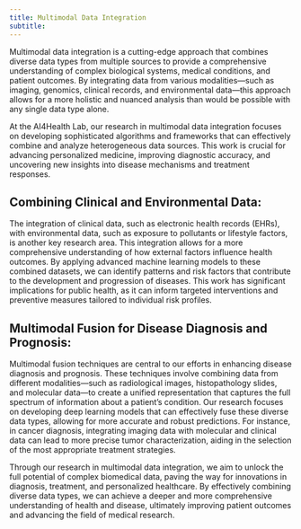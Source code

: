 ```yaml
---
title: Multimodal Data Integration
subtitle: 
---
```


Multimodal data integration is a cutting-edge approach that combines diverse data types from multiple sources to provide a comprehensive understanding of complex biological systems, medical conditions, and patient outcomes. By integrating data from various modalities—such as imaging, genomics, clinical records, and environmental data—this approach allows for a more holistic and nuanced analysis than would be possible with any single data type alone.

At the AI4Health Lab, our research in multimodal data integration focuses on developing sophisticated algorithms and frameworks that can effectively combine and analyze heterogeneous data sources. This work is crucial for advancing personalized medicine, improving diagnostic accuracy, and uncovering new insights into disease mechanisms and treatment responses.

## Combining Clinical and Environmental Data:
The integration of clinical data, such as electronic health records (EHRs), with environmental data, such as exposure to pollutants or lifestyle factors, is another key research area. This integration allows for a more comprehensive understanding of how external factors influence health outcomes. By applying advanced machine learning models to these combined datasets, we can identify patterns and risk factors that contribute to the development and progression of diseases. This work has significant implications for public health, as it can inform targeted interventions and preventive measures tailored to individual risk profiles.

## Multimodal Fusion for Disease Diagnosis and Prognosis:
Multimodal fusion techniques are central to our efforts in enhancing disease diagnosis and prognosis. These techniques involve combining data from different modalities—such as radiological images, histopathology slides, and molecular data—to create a unified representation that captures the full spectrum of information about a patient’s condition. Our research focuses on developing deep learning models that can effectively fuse these diverse data types, allowing for more accurate and robust predictions. For instance, in cancer diagnosis, integrating imaging data with molecular and clinical data can lead to more precise tumor characterization, aiding in the selection of the most appropriate treatment strategies.

Through our research in multimodal data integration, we aim to unlock the full potential of complex biomedical data, paving the way for innovations in diagnosis, treatment, and personalized healthcare. By effectively combining diverse data types, we can achieve a deeper and more comprehensive understanding of health and disease, ultimately improving patient outcomes and advancing the field of medical research.


